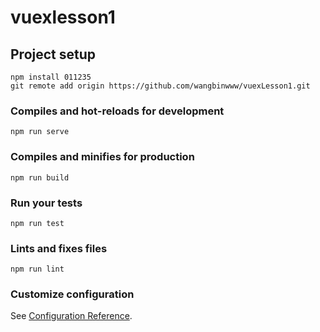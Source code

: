 # vuexlesson1

## Project setup

```
npm install 011235
git remote add origin https://github.com/wangbinwww/vuexLesson1.git
```

### Compiles and hot-reloads for development

```
npm run serve
```

### Compiles and minifies for production

```
npm run build
```

### Run your tests

```
npm run test
```

### Lints and fixes files

```
npm run lint
```

### Customize configuration

See [Configuration Reference](https://cli.vuejs.org/config/).
